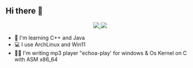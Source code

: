 ## Hi there 👋
<p align = 'center'>
<a href="https://t.me/huge_code"><img src="https://img.shields.io/badge/Telegram-2CA5E0?style=for-the-badge&logo=telegram&logoColor=white" /> </a>
<a href="https://github.com/Flartiks"><img src="https://img.shields.io/badge/GitHub-100000?style=for-the-badge&logo=github&logoColor=white" /> </a>
</p>

- 👀 I'm learning C++ and Java
- 💻 I use ArchLinux and Win11
- 👨‍💻 I'm writing mp3 player "echoa-play' for windows & Os Kernel on C with ASM x86_64
<!--
**Flartiks/flartiks** is a ✨ _special_ ✨ repository because its `README.md` (this file) appears on your GitHub profile.

Here are some ideas to get you started:

- 🔭 I’m currently working on ...
- 🌱 I’m currently learning ...
- 👯 I’m looking to collaborate on ...
- 🤔 I’m looking for help with ...
- 💬 Ask me about ...
- 📫 How to reach me: ...
- 😄 Pronouns: ...
- ⚡ Fun fact: ...
-->
